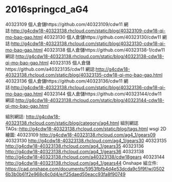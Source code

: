# 2016springcd_aG4 
 
40323109            個人倉儲https://github.com/40323109/cdw11
                         網誌:http://g4cdw18-40323138.rhcloud.com/static/blog/40323109-cdw18-qi-mo-bao-gao.html
40323130            個人倉儲https://github.com/40323130/cdw11
                         網誌:http://g4cdw18-40323138.rhcloud.com/static/blog/40323130-cdw18-qi-mo-bao-gao.html
40323138            個人倉儲https://github.com/40323138-1/cdw11
                         網誌:http://g4cdw18-40323138.rhcloud.com/static/blog/40323138-cdw18-qi-mo-bao-gao.html
40323135            個人倉儲https://github.com/a40323135/cdw11
                         網誌:http://g4cdw18-40323138.rhcloud.com/static/blog/40323135-cdw18-qi-mo-bao-gao.html
40323136            個人倉儲https://github.com/40323136/cdw11 
                         網誌:http://g4cdw18-40323138.rhcloud.com/static/blog/40323136-cdw18-qi-mo-bao-gao.html
40323144            個人倉儲https://github.com/40323144/cdw11 
                         網誌:http://g4cdw18-40323138.rhcloud.com/static/blog/40323144-cdw18-qi-mo-bao-gao.html

組別網誌: http://g4cdw18-40323138.rhcloud.com/static/blog/category/ag4.html
組別網誌TAGs::http://g4cdw18-40323138.rhcloud.com/static/blog/tags.html
wsgi 2D繪圖:
40323109             http://g4cdw18-40323138.rhcloud.com/ag4_1/gears09
40323130            http://g4cdw18-40323138.rhcloud.com/ag4_1/gears30
40323135             http://g4cdw18-40323138.rhcloud.com/ag4_1/gears35
40323136             http://g4cdw18-40323138.rhcloud.com/ag4_1/gears36
40323138             http://g4cdw18-40323138.rhcloud.com/a40323138/cdw18gears
40323144             http://g4cdw18-40323138.rhcloud.com/ag4_1/gears44
Onshape 組立件:
https://cad.onshape.com/documents/5953fbfb4d4e53dcda9c5f9f/w/05026b3b0b61f2e968c6c0d4/e/f25daed50eacc93fa8f90749